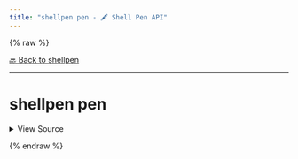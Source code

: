 ```yaml
---
title: "shellpen pen - 🖋️ Shell Pen API"
---
```


{% raw %}





[🔙 Back to shellpen](/api/shellpen)

---







<!-- Todo, if there are no subcommands under the child commands, use a smaller heading size -->

# shellpen pen



<details>
  <summary>View Source</summary>

{% endraw %}
{% highlight sh %}
shellpen pens new "$@"
{% endhighlight %}
{% raw %}

</details>










  
{% endraw %}
